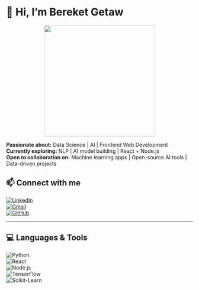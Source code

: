 # 👋 Hi, I’m Bereket Getaw

<p align="center">
  <img src="https://c.tenor.com/6kH01o5J3F8AAAAi/typing-hi.gif" width="300"/>
</p>


**Passionate about:** Data Science | AI | Frontend Web Development  
**Currently exploring:** NLP | AI model building | React + Node.js  
**Open to collaboration on:** Machine learning apps | Open-source AI tools | Data-driven projects  



## 📫 Connect with me
[![LinkedIn](https://img.shields.io/badge/LinkedIn-Bereket%20Getaw-blue?style=for-the-badge&logo=linkedin)](https://www.linkedin.com/in/bereket-getaw-904857323/)  
[![Gmail](https://img.shields.io/badge/Gmail-bereketgetaw613@gmail.com-red?style=for-the-badge&logo=gmail)](mailto:bereketgetaw613@gmail.com)  
[![GitHub](https://img.shields.io/badge/GitHub-BereketGetaw-black?style=for-the-badge&logo=github)](https://github.com/Bereket613)  

---


## 💻 Languages & Tools
![Python](https://img.shields.io/badge/Python-3776AB?style=for-the-badge&logo=python&logoColor=white)  
![React](https://img.shields.io/badge/React-61DAFB?style=for-the-badge&logo=react&logoColor=black)  
![Node.js](https://img.shields.io/badge/Node.js-339933?style=for-the-badge&logo=nodedotjs&logoColor=white)  
![TensorFlow](https://img.shields.io/badge/TensorFlow-FF6F00?style=for-the-badge&logo=tensorflow&logoColor=white)  
![Scikit-Learn](https://img.shields.io/badge/Scikit--Learn-F7931E?style=for-the-badge&logo=scikitlearn&logoColor=white)  

